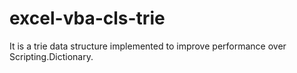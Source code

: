 # excel-vba-cls-trie
It is a trie data structure implemented to improve performance over Scripting.Dictionary.
